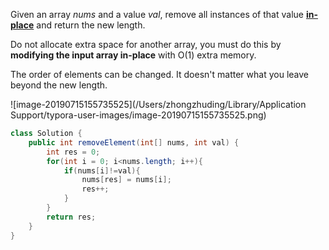 Given an array *nums* and a value *val*, remove all instances of that value [**in-place**](https://en.wikipedia.org/wiki/In-place_algorithm) and return the new length.

Do not allocate extra space for another array, you must do this by **modifying the input array in-place** with O(1) extra memory.

The order of elements can be changed. It doesn't matter what you leave beyond the new length.

![image-20190715155735525](/Users/zhongzhuding/Library/Application Support/typora-user-images/image-20190715155735525.png)



~~~java
class Solution {
    public int removeElement(int[] nums, int val) {
        int res = 0;
        for(int i = 0; i<nums.length; i++){
            if(nums[i]!=val){
                nums[res] = nums[i];
                res++;
            }
        }
        return res;
    }
}
~~~




